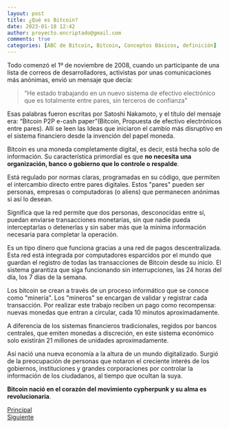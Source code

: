```yaml
---
layout: post
title: ¿Qué es Bitcoin?
date: 2023-01-18 12:42
author: proyecto.encriptado@gmail.com
comments: true
categories: [ABC de Bitcoin, Bitcoin, Conceptos Básicos, definición]
---
```

<!-- wp:paragraph -->
<p>Todo comenzó el 1º de noviembre de 2008, cuando un participante de una lista de correos de desarrolladores, activistas por unas comunicaciones más anónimas, envió un mensaje que decía:&nbsp;</p>
<!-- /wp:paragraph -->

<!-- wp:quote -->
<blockquote class="wp-block-quote"><!-- wp:paragraph -->
<p>"He estado trabajando en un nuevo sistema de efectivo electrónico que es totalmente entre pares, sin terceros de confianza"</p>
<!-- /wp:paragraph --></blockquote>
<!-- /wp:quote -->

<!-- wp:paragraph -->
<p>Esas palabras fueron escritas por Satoshi Nakamoto, y el título del mensaje era: “Bitcoin P2P e-cash paper”(Bitcoin, Propuesta de efectivo electrónicos entre pares). Allí se leen las Ideas que iniciaron el cambio más disruptivo en el sistema financiero desde la invención del papel moneda.&nbsp;</p>
<!-- /wp:paragraph -->

<!-- wp:paragraph -->
<p>Bitcoin es una moneda completamente digital, es decir, está hecha solo de información. Su característica primordial es que <strong>no necesita una organización, banco o gobierno que lo controle o respalde</strong>.&nbsp;</p>
<!-- /wp:paragraph -->

<!-- wp:paragraph -->
<p>Está regulado por normas claras, programadas en su código, que permiten el intercambio directo entre pares digitales. Estos "pares" pueden ser personas, empresas o computadoras (o aliens) que permanecen anónimas si así lo desean.</p>
<!-- /wp:paragraph -->

<!-- wp:paragraph -->
<p>Significa que la red permite que dos personas, desconocidas entre sí, puedan enviarse transacciones monetarias, sin que nadie pueda interceptarlas o detenerlas y sin saber más que la mínima información necesaria para completar la operación.&nbsp;</p>
<!-- /wp:paragraph -->

<!-- wp:paragraph -->
<p>Es un tipo dinero que funciona gracias a una red de pagos descentralizada. Esta red está integrada por computadores esparcidos por el mundo que guardan el registro de todas las transacciones de Bitcoin desde su inicio. El sistema garantiza que siga funcionando sin interrupciones, las 24 horas del día, los 7 días de la semana.&nbsp;</p>
<!-- /wp:paragraph -->

<!-- wp:paragraph -->
<p>Los bitcoin se crean a través de un proceso informático que se conoce como "minería". Los "mineros" se encargan de validar y registrar cada transacción. Por realizar este trabajo reciben un pago como recompensa: nuevas monedas que entran a circular, cada 10 minutos aproximadamente.</p>
<!-- /wp:paragraph -->

<!-- wp:paragraph -->
<p>A diferencia de los sistemas financieros tradicionales, regidos por bancos centrales, que emiten monedas a discreción, en este sistema económico solo existirán 21 millones de unidades aproximadamente.</p>
<!-- /wp:paragraph -->

<!-- wp:paragraph -->
<p>Así nació una nueva economía a la altura de un mundo digitalizado. Surgió de la preocupación de personas que notaron el creciente interés de los gobiernos, instituciones y grandes corporaciones por controlar la información de los ciudadanos, al tiempo que ocultan la suya.&nbsp;</p>
<!-- /wp:paragraph -->

<!-- wp:paragraph -->
<p><strong>Bitcoin nació en el corazón del movimiento cypherpunk y su alma es revolucionaria</strong>.</p>
<!-- /wp:paragraph -->

<!-- wp:columns -->
<div class="wp-block-columns"><!-- wp:column -->
<div class="wp-block-column"></div>
<!-- /wp:column -->

<!-- wp:column -->
<div class="wp-block-column"><!-- wp:buttons {"layout":{"type":"flex","justifyContent":"center"}} -->
<div class="wp-block-buttons"><!-- wp:button {"className":"is-style-outline"} -->
<div class="wp-block-button is-style-outline"><a class="wp-block-button__link wp-element-button" href="https://proyectobitcoin.com/index.php/abc-de-bitcoin/">Principal</a></div>
<!-- /wp:button --></div>
<!-- /wp:buttons --></div>
<!-- /wp:column -->

<!-- wp:column -->
<div class="wp-block-column"><!-- wp:buttons {"layout":{"type":"flex","justifyContent":"right"}} -->
<div class="wp-block-buttons"><!-- wp:button {"className":"is-style-outline"} -->
<div class="wp-block-button is-style-outline"><a class="wp-block-button__link wp-element-button" href="https://proyectobitcoin.com/index.php/2023/01/20/que-es-el-dinero/">Siguiente </a></div>
<!-- /wp:button --></div>
<!-- /wp:buttons --></div>
<!-- /wp:column --></div>
<!-- /wp:columns -->
